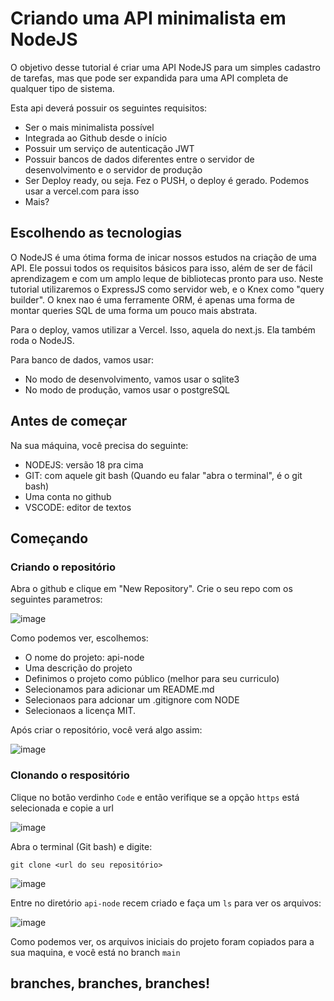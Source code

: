 # Criando uma API minimalista em NodeJS

O objetivo desse tutorial é criar uma API NodeJS para um simples cadastro de tarefas, mas que pode ser expandida para uma API completa de qualquer tipo de sistema. 

Esta api deverá possuir os seguintes requisitos:

- Ser o mais minimalista possível
- Integrada ao Github desde o início
- Possuir um serviço de autenticação JWT
- Possuir bancos de dados diferentes entre o servidor de desenvolvimento e o servidor de produção
- Ser Deploy ready, ou seja. Fez o PUSH, o deploy é gerado. Podemos usar a vercel.com para isso
- Mais?

## Escolhendo as tecnologias

O NodeJS é uma ótima forma de inicar nossos estudos na criação de uma API. Ele possui todos os requisitos básicos para isso,
além de ser de fácil aprendizagem e com um amplo leque de bibliotecas pronto para uso. Neste tutorial utilizaremos o ExpressJS
como servidor web, e o Knex como "query builder". O knex nao é uma ferramente ORM, é apenas uma forma de montar queries SQL 
de uma forma um pouco mais abstrata. 

Para o deploy, vamos utilizar a Vercel. Isso, aquela do next.js. Ela também roda o NodeJS.

Para banco de dados, vamos usar: 

- No modo de desenvolvimento, vamos usar o sqlite3
- No modo de produção, vamos usar o postgreSQL


## Antes de começar

Na sua máquina, você precisa do seguinte:

- NODEJS: versão 18 pra cima
- GIT:  com aquele git bash (Quando eu falar "abra o terminal", é o git bash)
- Uma conta no github
- VSCODE: editor de textos 

## Começando

### Criando o repositório

Abra o github e clique em "New Repository". Crie o seu repo com os seguintes parametros:

![image](https://user-images.githubusercontent.com/1509692/214823491-3ada304a-aaa5-49b6-8886-c84a32791a8b.png)

Como podemos ver, escolhemos:

- O nome do projeto: api-node
- Uma descrição do projeto
- Definimos o projeto como público (melhor para seu curriculo)
- Selecionamos para adicionar um README.md
- Selecionaos para adcionar um .gitignore com NODE
- Selecionaos a licença MIT.

Após criar o repositório, você verá algo assim:

![image](https://user-images.githubusercontent.com/1509692/214824458-e6e9b263-a69e-421e-b573-c38467e320a0.png)

### Clonando o respositório

Clique no botão verdinho `Code` e então verifique se a opção `https` está selecionada e copie a url 

![image](https://user-images.githubusercontent.com/1509692/214824970-ed8936ba-4769-4ec1-8a82-5e9da71d5c9b.png)

Abra o terminal (Git bash) e digite:

```
git clone <url do seu repositório>
```

![image](https://user-images.githubusercontent.com/1509692/214825183-3ae6d793-2587-4619-81d8-264546d2fb85.png)

Entre no diretório `api-node` recem criado e faça um `ls` para ver os arquivos:

![image](https://user-images.githubusercontent.com/1509692/214825335-4f9d7bb4-0319-4239-b72b-4783baff92c3.png)

Como podemos ver, os arquivos iniciais do projeto foram copiados para a sua maquina, e você está no branch `main`

## branches, branches, branches!









